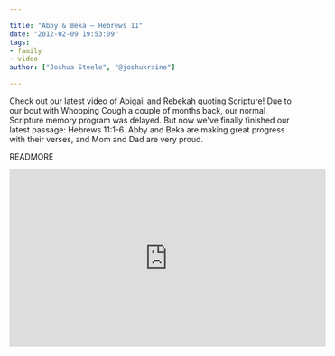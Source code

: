 ```yaml
---

title: "Abby & Beka – Hebrews 11"
date: "2012-02-09 19:53:09"
tags:
- family
- video
author: ["Joshua Steele", "@joshukraine"]

---
```


Check out our latest video of Abigail and Rebekah quoting Scripture! Due to our bout with Whooping Cough a couple of months back, our normal Scripture memory program was delayed. But now we've finally finished our latest passage: Hebrews 11:1-6. Abby and Beka are making great progress with their verses, and Mom and Dad are very proud.

READMORE

<iframe width="560" height="315" src="https://www.youtube.com/embed/UFzM_Ze0ehU" frameborder="0" allowfullscreen></iframe>
